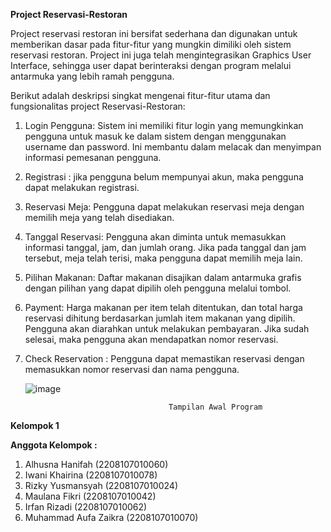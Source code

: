 **Project Reservasi-Restoran**
 
Project reservasi restoran ini bersifat sederhana dan digunakan untuk memberikan dasar pada fitur-fitur yang mungkin dimiliki oleh sistem reservasi restoran. Project ini juga telah mengintegrasikan Graphics User Interface, sehingga user dapat berinteraksi dengan program melalui antarmuka yang lebih ramah pengguna. 

Berikut adalah deskripsi singkat mengenai fitur-fitur utama dan fungsionalitas project Reservasi-Restoran:
1. Login Pengguna: Sistem ini memiliki fitur login yang memungkinkan pengguna untuk masuk ke dalam sistem dengan menggunakan username dan password. Ini membantu dalam melacak dan menyimpan informasi pemesanan pengguna.
2. Registrasi : jika pengguna belum mempunyai akun, maka pengguna dapat melakukan registrasi.
3. Reservasi Meja: Pengguna dapat melakukan reservasi meja dengan memilih meja yang telah disediakan. 
4. Tanggal Reservasi: Pengguna akan diminta untuk memasukkan informasi tanggal, jam, dan jumlah orang. Jika pada tanggal dan jam tersebut, meja telah terisi, maka pengguna dapat memilih meja lain. 
5. Pilihan Makanan: Daftar makanan disajikan dalam antarmuka grafis dengan pilihan yang dapat dipilih oleh pengguna melalui tombol.
6. Payment: Harga makanan per item telah ditentukan, dan total harga reservasi dihitung berdasarkan jumlah item makanan yang dipilih. Pengguna akan diarahkan untuk melakukan pembayaran. Jika sudah selesai, maka pengguna akan mendapatkan nomor reservasi. 
7. Check Reservation : Pengguna dapat memastikan reservasi dengan memasukkan nomor reservasi dan nama pengguna.




   ![image](https://github.com/irfnriza/Reservasi-Restoran-java/assets/131465525/71ae9adb-ed4d-4d87-b3f6-59377ed43299)
   
                                       Tampilan Awal Program



**Kelompok 1**

**Anggota Kelompok :**
1. Alhusna Hanifah (2208107010060)
2. Iwani Khairina (2208107010078)
3. Rizky Yusmansyah (2208107010024)
4. Maulana Fikri (2208107010042)
5. Irfan Rizadi (2208107010062)
6. Muhammad Aufa Zaikra (2208107010070)
